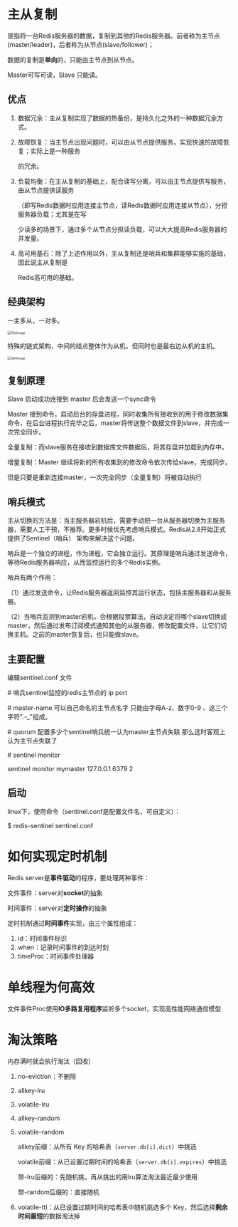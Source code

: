 

# 主从复制

是指将一台Redis服务器的数据，复制到其他的Redis服务器。前者称为主节点(master/leader)，后者称为从节点(slave/follower)； 

数据的复制是**单向**的，只能由主节点到从节点。 

Master可写可读，Slave 只能读。 

## 优点

1. 数据冗余：主从复制实现了数据的热备份，是持久化之外的一种数据冗余方式。 

2. 故障恢复：当主节点出现问题时，可以由从节点提供服务，实现快速的故障恢复；实际上是一种服务 

   的冗余。 

3. 负载均衡：在主从复制的基础上，配合读写分离，可以由主节点提供写服务，由从节点提供读服务 

   （即写Redis数据时应用连接主节点，读Redis数据时应用连接从节点），分担服务器负载；尤其是在写 

   少读多的场景下，通过多个从节点分担读负载，可以大大提高Redis服务器的并发量。 

4. 高可用基石：除了上述作用以外，主从复制还是哨兵和集群能够实施的基础，因此说主从复制是 

   Redis高可用的基础。 

## 经典架构 

一主多从，一对多。 

<img src="D:\CS-Note\images\Redis\GetImage.png" alt="GetImage" style="zoom:50%;" />

特殊的链式架构，中间的结点整体作为从机，但同时也是最右边从机的主机。 

<img src="D:\CS-Note\images\Redis\GetImage-16442891132211.png" alt="GetImage" style="zoom:50%;" />

## 复制原理 

Slave 启动成功连接到 master 后会发送一个sync命令 

Master 接到命令，启动后台的存盘进程，同时收集所有接收到的用于修改数据集命令，在后台进程执行完毕之后，master将传送整个数据文件到slave，并完成一次完全同步。 

全量复制：而slave服务在接收到数据库文件数据后，将其存盘并加载到内存中。 

增量复制：Master 继续将新的所有收集到的修改命令依次传给slave，完成同步。 

但是只要是重新连接master，一次完全同步（全量复制）将被自动执行 

## 哨兵模式 

主从切换的方法是：当主服务器宕机后，需要手动把一台从服务器切换为主服务器，需要人工干预，不推荐。更多时候优先考虑哨兵模式。Redis从2.8开始正式提供了Sentinel（哨兵） 架构来解决这个问题。 

哨兵是一个独立的进程，作为进程，它会独立运行。其原理是哨兵通过发送命令，等待Redis服务器响应，从而监控运行的多个Redis实例。 

哨兵有两个作用： 

（1）通过发送命令，让Redis服务器返回监控其运行状态，包括主服务器和从服务器。 

（2）当哨兵监测到master宕机，会根据投票算法，自动决定将哪个slave切换成master，然后通过发布订阅模式通知其他的从服务器，修改配置文件，让它们切换主机。之前的master恢复后，也只能做slave。 

## 主要配置 

编辑sentinel.conf 文件 

\# 哨兵sentinel监控的redis主节点的 ip port 

\# master-name 可以自己命名的主节点名字 只能由字母A-z、数字0-9 、这三个字符".-_"组成。 

\# quorum 配置多少个sentinel哨兵统一认为master主节点失联 那么这时客观上认为主节点失联了 

\# sentinel monitor <master-name> <ip> <redis-port> <quorum> 

sentinel monitor mymaster 127.0.0.1 6379 2 

 

## 启动 

linux下，使用命令（sentinel.conf是配置文件名，可自定义）： 

$ redis-sentinel sentinel.conf 



# 如何实现定时机制

Redis server是**事件驱动**的程序，要处理两种事件：

文件事件：server对**socket**的抽象

时间事件：server对**定时操作**的抽象

定时机制通过**时间事件**实现，由三个属性组成：

1. id：时间事件标识
2. when：记录时间事件的到达时刻
3. timeProc：时间事件处理器

# 单线程为何高效

文件事件Proc使用**IO多路复用程序**监听多个socket，实现高性能网络通信模型

# 淘汰策略

内存满时就会执行淘汰（回收）

1. no-eviction：不删除

2. allkey-lru

3. volatile-lru

4. allkey-random

5. volatile-random

   allkey前缀：从所有 Key 的哈希表（`server.db[i].dict`）中挑选

   volatile前缀：从已设置过期时间的哈希表（`server.db[i].expires`）中挑选

   带-lru后缀的：先随机挑，再从挑出的用lru算法淘汰最近最少使用

   带-random后缀的：直接随机

6. volatile-ttl：从已设置过期时间的哈希表中随机挑选多个 Key，然后选择**剩余时间最短**的数据淘汰掉

